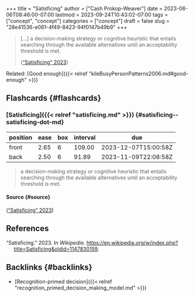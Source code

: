 +++
title = "Satisficing"
author = ["Cash Prokop-Weaver"]
date = 2023-06-06T08:46:00-07:00
lastmod = 2023-09-24T10:43:02-07:00
tags = ["concept", "concept"]
categories = ["concept"]
draft = false
slug = "28e41536-e061-4f49-8423-94f0147b49b9"
+++

> [...] a decision-making strategy or cognitive heuristic that entails searching through the available alternatives until an acceptability threshold is met.
>
> (<a href="#citeproc_bib_item_1">“Satisficing” 2023</a>)

Related: [Good enough]({{< relref "kileBusyPersonPatterns2006.md#good-enough" >}})


## Flashcards {#flashcards}


### [Satisficing]({{< relref "satisficing.md" >}}) {#satisficing--satisficing-dot-md}

| position | ease | box | interval | due                  |
|----------|------|-----|----------|----------------------|
| front    | 2.65 | 6   | 109.00   | 2023-12-07T15:00:58Z |
| back     | 2.50 | 6   | 91.89    | 2023-11-09T22:08:58Z |

> a decision-making strategy or cognitive heuristic that entails searching through the available alternatives until an acceptability threshold is met.


#### Source {#source}

(<a href="#citeproc_bib_item_1">“Satisficing” 2023</a>)

## References

<style>.csl-entry{text-indent: -1.5em; margin-left: 1.5em;}</style><div class="csl-bib-body">
  <div class="csl-entry"><a id="citeproc_bib_item_1"></a>“Satisficing.” 2023. In <i>Wikipedia</i>. <a href="https://en.wikipedia.org/w/index.php?title=Satisficing&oldid=1147830159">https://en.wikipedia.org/w/index.php?title=Satisficing&#38;oldid=1147830159</a>.</div>
</div>


## Backlinks {#backlinks}

-   [Recognition-primed decision]({{< relref "recognition_primed_decision_making_model.md" >}})
